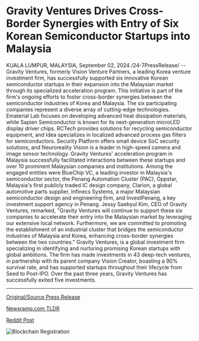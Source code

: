 # Gravity Ventures Drives Cross-Border Synergies with Entry of Six Korean Semiconductor Startups into Malaysia

KUALA LUMPUR, MALAYSIA, September 02, 2024 /24-7PressRelease/ -- Gravity Ventures, formerly Vision Venture Partners, a leading Korea venture investment firm, has successfully supported six innovative Korean semiconductor startups in their expansion into the Malaysian market through its specialized acceleration program. This initiative is part of the firm's ongoing efforts to foster cross-border synergies between the semiconductor industries of Korea and Malaysia.  The six participating companies represent a diverse array of cutting-edge technologies. Ematerial Lab focuses on developing advanced heat dissipation materials, while Sapien Semiconductor is known for its next-generation microLED display driver chips. RCTech provides solutions for recycling semiconductor equipment, and Idea specializes in localized advanced process gas filters for semiconductors. Security Platform offers small device SoC security solutions, and Neuroreality Vision is a leader in high-speed camera and image sensor technology.  Gravity Ventures' acceleration program in Malaysia successfully facilitated interactions between these startups and over 10 prominent Malaysian companies and institutions. Among the engaged entities were BlueChip VC, a leading investor in Malaysia's semiconductor sector, the Penang Automation Cluster (PAC), Oppstar, Malaysia's first publicly traded IC design company, Clarion, a global automotive parts supplier, Infinecs Systems, a major Malaysian semiconductor design and engineering firm, and InvestPenang, a key investment support agency in Penang.  Jessy Saebyul Kim, CEO of Gravity Ventures, remarked, "Gravity Ventures will continue to support these six companies to accelerate their entry into the Malaysian market by leveraging our extensive local network. Furthermore, we are committed to promoting the establishment of an industrial cluster that bridges the semiconductor industries of Malaysia and Korea, enhancing cross-border synergies between the two countries."  Gravity Ventures, is a global investment firm specializing in identifying and nurturing promising Korean startups with global ambitions. The firm has made investments in 43 deep-tech ventures, in partnership with its parent company Vision Creator, boasting a 90% survival rate, and has supported startups throughout their lifecycle from Seed to Post-IPO. Over the past three years, Gravity Ventures has successfully exited five investments. 

---

[Original/Source Press Release](https://www.24-7pressrelease.com/press-release/513956/gravity-ventures-drives-cross-border-synergies-with-entry-of-six-korean-semiconductor-startups-into-malaysia)
                    

[Newsramp.com TLDR](None) 



[Reddit Post](https://www.reddit.com/r/newsramp/comments/1f74hhw/gravity_ventures_supports_korean_semiconductor/) 



![Blockchain Registration](https://cdn.newsramp.app/24-7PressRelease/qrcode/249/2/hint9rZF.webp)
